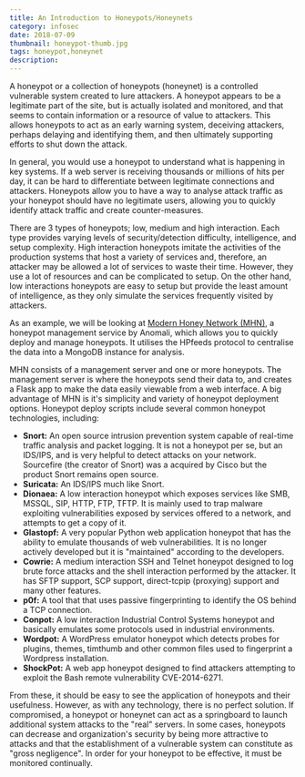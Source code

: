 ```yaml
---
title: An Introduction to Honeypots/Honeynets
category: infosec
date: 2018-07-09
thumbnail: honeypot-thumb.jpg
tags: honeypot,honeynet
description:
---
```


A honeypot or a collection of honeypots (honeynet) is a controlled vulnerable system created to lure attackers. A honeypot appears to be a legitimate part of the site, but is actually isolated and monitored, and that seems to contain information or a resource of value to attackers. This allows honeypots to act as an early warning system, deceiving attackers, perhaps delaying and identifying them, and then ultimately supporting efforts to shut down the attack.

In general, you would use a honeypot to understand what is happening in key systems. If a web server is receiving thousands or millions of hits per day, it can be hard to differentiate between legitimate connections and attackers. Honeypots allow you to have a way to analyse attack traffic as your honeypot should have no legitimate users, allowing you to quickly identify attack traffic and create counter-measures.

There are 3 types of honeypots; low, medium and high interaction. Each type provides varying levels of security/detection difficulty, intelligence, and setup complexity. High interaction honeypots imitate the activities of the production systems that host a variety of services and, therefore, an attacker may be allowed a lot of services to waste their time. However, they use a lot of resources and can be complicated to setup. On the other hand, low interactions honeypots are easy to setup but provide the least amount of intelligence, as they only simulate the services frequently visited by attackers.

As an example, we will be looking at [Modern Honey Network (MHN)](https://www.anomali.com/platform/modern-honey-net), a honeypot management service by Anomali, which allows you to quickly deploy and manage honeypots. It utilises the HPfeeds protocol to centralise the data into a MongoDB instance for analysis.

MHN consists of a management server and one or more honeypots. The management server is where the honeypots send their data to, and creates a Flask app to make the data easily viewable from a web interface. A big advantage of MHN is it's simplicity and variety of honeypot deployment options. Honeypot deploy scripts include several common honeypot technologies, including:

* **Snort:** An open source intrusion prevention system capable of real-time traffic analysis and packet logging. It is not a honeypot per se, but an IDS/IPS, and is very helpful to detect attacks on your network. Sourcefire (the creator of Snort) was a acquired by Cisco but the product Snort remains open source.
* **Suricata:** An IDS/IPS much like Snort.
* **Dionaea:** A low interaction honeypot which exposes services like SMB, MSSQL, SIP, HTTP, FTP, TFTP. It is mainly used to trap malware exploiting vulnerabilities exposed by services offered to a network, and attempts to get a copy of it.
* **Glastopf:** A very popular Python web application honeypot that has the ability to emulate thousands of web vulnerabilities. It is no longer actively developed but it is "maintained" according to the developers.
* **Cowrie:** A medium interaction SSH and Telnet honeypot designed to log brute force attacks and the shell interaction performed by the attacker. It has SFTP support, SCP support, direct-tcpip (proxying) support and many other features.
* **p0f:** A tool that that uses passive fingerprinting to identify the OS behind a TCP connection.
* **Conpot:** A low interaction Industrial Control Systems honeypot and basically emulates some protocols used in industrial environments.
* **Wordpot:** A WordPress emulator honeypot which detects probes for plugins, themes, timthumb and other common files used to fingerprint a Wordpress installation.
* **ShockPot:** A web app honeypot designed to find attackers attempting to exploit the Bash remote vulnerability CVE-2014-6271.

From these, it should be easy to see the application of honeypots and their usefulness. However, as with any technology, there is no perfect solution. If compromised, a honeypot or honeynet can act as a springboard to launch additional system attacks to the "real" servers. In some cases, honeypots can decrease and organization's security by being more attractive to attacks and that the establishment of a vulnerable system can constitute as "gross negligence". In order for your honeypot to be effective, it must be monitored continually.
